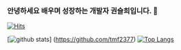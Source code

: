 ### 안녕하세요 배우며 성장하는 개발자 권슬희입니다. 👋
[![Hits](https://hits.seeyoufarm.com/api/count/incr/badge.svg?url=https%3A%2F%2Fgithub.com%2Ftmf2377)](https:/hits.seeyoufarm.com)
<!--
**tmf2377/tmf2377** is a ✨ _special_ ✨ repository because its `README.md` (this file) appears on your GitHub profile.

Here are some ideas to get you started:

- 🔭 I’m currently working on ...
- 🌱 I’m currently learning ...
- 👯 I’m looking to collaborate on ...
- 🤔 I’m looking for help with ...
- 💬 Ask me about ...
- 📫 How to reach me: ...
- 😄 Pronouns: ...
- ⚡ Fun fact: ...
-->

[![github stats](https://github-readme-stats.vercel.app/api?username=tmf2377&show_icons=true&hide_border=true)]
(https://github.com/tmf2377)
[![Top Langs](https://github-readme-stats.vercel.app/api/top-langs/?username=tmf2377&layout=compact)](https://github.com/tmf2377)
